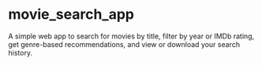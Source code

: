 # movie_search_app
A simple web app to search for movies by title, filter by year or IMDb rating, get genre-based recommendations, and view or download your search history.

